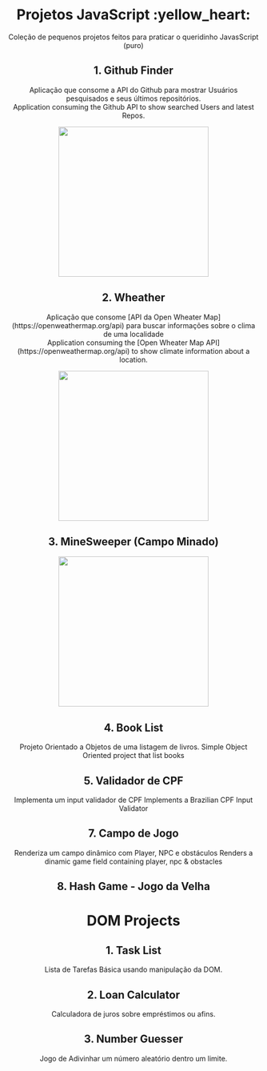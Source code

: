 <div align="center">
  <h1>Projetos JavaScript :yellow_heart:</h1>

  <p>Coleção de pequenos projetos feitos para praticar o queridinho JavasScript (puro)</p>

  <h2>1. Github Finder</h2>
  <p>
    Aplicação que consome a API do Github para mostrar Usuários pesquisados e seus últimos repositórios.
    <br>
    Application consuming the Github API to show searched Users and latest Repos.
  </p>
  
  <img src="https://github.com/capelaum/JS-Mini-Projects/blob/master/Github_Finder/github-finder-screenshot.png" width="300">

  <h2>2. Wheather</h2>
  <p>
    Aplicação que consome [API da Open Wheater Map](https://openweathermap.org/api) para buscar informações sobre o clima de uma localidade
    <br>
    Application consuming the [Open Wheater Map API](https://openweathermap.org/api) to show climate information about a location.
  </p>
  
  <img src="https://github.com/capelaum/JS-Mini-Projects/blob/master/Weather/weatherjs/wheather-js-screenshot.png" width="300">

  <h2 align="center">3. MineSweeper (Campo Minado)</h2>
  
  <img src="https://github.com/capelaum/JS-Mini-Projects/blob/master/Mine_Sweeper/minesweeper.png" width="300">

  <h2>4. Book List</h2>
  <p>
    Projeto Orientado a Objetos de uma listagem de livros.
    Simple Object Oriented project that list books
  </p>
  
  <h2>5. Validador de CPF</h2>
  <p>
    Implementa um input validador de CPF
    Implements a Brazilian CPF Input Validator
  </p>
  
  <h2>7. Campo de Jogo</h2>
  <p>
    Renderiza um campo dinâmico com Player, NPC e obstáculos
    Renders a dinamic game field containing player, npc & obstacles
  </p>

  <h2>8. Hash Game - Jogo da Velha</h2>

# DOM Projects

  <h2>1. Task List</h2>
  <p>Lista de Tarefas Básica usando manipulação da DOM.</p>

  <h2>2. Loan Calculator</h2>
  <p>Calculadora de juros sobre empréstimos ou afins.</p>

  <h2>3. Number Guesser</h2>
  <p>Jogo de Adivinhar um número aleatório dentro um limite.</p>

</div>
